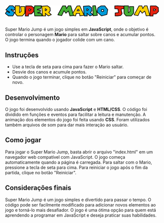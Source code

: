 ![Super Mario Jump](./App.png)
</br>
</br>

<p>Super Mario Jump é um jogo simples em <strong>JavaScript</strong>, onde o objetivo é controlar o personagem <strong>Mario</strong> para saltar sobre canos e acumular pontos. O jogo termina quando o jogador colide com um cano.</p>
<h2>Instruções</h2>
<ul>
  <li>Use a tecla de seta para cima para fazer o Mario saltar.</li>
  <li>Desvie dos canos e acumule pontos.</li>
  <li>Quando o jogo terminar, clique no botão "Reiniciar" para começar de novo.</li>
</ul>
<h2>Desenvolvimento</h2>
<p>O jogo foi desenvolvido usando <strong>JavaScript</strong> e <strong>HTML/CSS</strong>. O código foi dividido em funções e eventos para facilitar a leitura e manutenção. A animação dos elementos do jogo foi feita usando <strong>CSS</strong>. Foram utilizados também arquivos de som para dar mais interação ao usuário.</p>
<h2>Como jogar</h2>
<p>Para jogar o Super Mario Jump, basta abrir o arquivo "index.html" em um navegador web compatível com JavaScript. O jogo começa automaticamente quando a página é carregada. Para saltar com o Mario, pressione a tecla de seta para cima. Para reiniciar o jogo após o fim da partida, clique no botão "Reiniciar".</p>
<h2>Considerações finais</h2>
<p>Super Mario Jump é um jogo simples e divertido para passar o tempo. O código pode ser facilmente modificado para adicionar novos elementos ao jogo e torná-lo mais desafiador. O jogo é uma ótima opção para quem está aprendendo a programar em JavaScript e deseja praticar suas habilidades.</p>